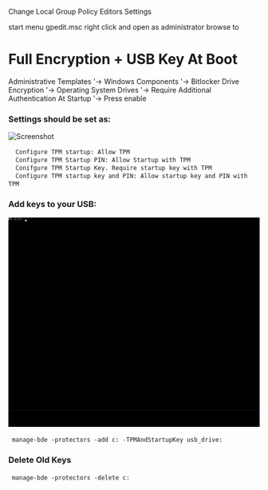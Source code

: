 
Change Local Group Policy Editors Settings

start menu
gpedit.msc
right click and open as administrator
browse to 

# Full Encryption + USB Key At Boot

Administrative Templates 
'-> Windows Components
  '-> Bitlocker Drive Encryption
    '-> Operating System Drives
     '-> Require Additional Authentication At Startup
      '-> Press enable

### Settings should be set as:

![Screenshot](pics/group_policys.png)

      Configure TPM startup: Allow TPM
      Configure TPM Startup PIN: Allow Startup with TPM
      Conifgure TPM Startup Key. Require startup key with TPM
      Configure TPM startup key and PIN: Allow startup key and PIN with TPM

### Add keys to your USB:

![Screenshot](pics/bitlocker_require_usbkey.gif)

     manage-bde -protectors -add c: -TPMAndStartupKey usb_drive: 

### Delete Old Keys

     manage-bde -protectors -delete c:
